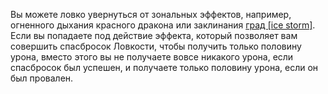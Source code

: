 Вы можете ловко увернуться от зональных эффектов, например, огненного дыхания красного дракона или заклинания [град [ice storm]](https://dnd.su/spells/49-ice_storm/). Если вы попадаете под действие эффекта, который позволяет вам совершить спасбросок Ловкости, чтобы получить только половину урона, вместо этого вы не получаете вовсе никакого урона, если спасбросок был успешен, и получаете только половину урона, если он был провален.